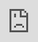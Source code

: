 ```yaml
---
layout: minimal
title: "Email Workflow Demo"
description: >
    This video shows off my workflow for composing and sending an email using Neovim,
    NeoMutt, UltiSnips, and Khard/omnifunc contact completion.
categories: video
---
```


<iframe
    style="position: absolute; top: 0; left: 0; border: 0; width: 100%; height: 100%"
    src="https://www.youtube.com/embed/9a2TJKQeVZc?rel=0"
    allowfullscreen>
</iframe>
